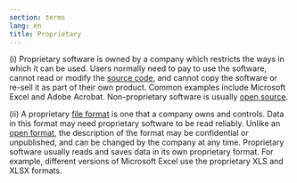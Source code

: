 ```yaml
---
section: terms
lang: en
title: Proprietary
---
```


(i) Proprietary software is owned by a company which restricts the ways in which it can be used. Users normally need to pay to use the software, cannot read or modify the [source code](../source-code/), and cannot copy the software or re-sell it as part of their own product. Common examples include Microsoft Excel and Adobe Acrobat. Non-proprietary software is usually [open source](../open-source/).

(ii) A proprietary [file format](../file-format/) is one that a company owns and controls. Data in this format may need proprietary software to be read reliably. Unlike an [open format](../open-format/), the description of the format may be confidential or unpublished, and can be changed by the company at any time. Proprietary software usually reads and saves data in its own proprietary format. For example, different versions of Microsoft Excel use the proprietary XLS and XLSX formats.
